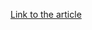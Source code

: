 [Link to the article](https://www.fireeye.com/blog/threat-research/2018/07/microsoft-office-vulnerabilities-used-to-distribute-felixroot-backdoor.html)

